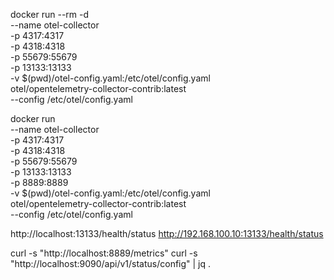 docker run --rm -d \
--name otel-collector \
-p 4317:4317 \
-p 4318:4318 \
-p 55679:55679 \
-p 13133:13133 \
-v $(pwd)/otel-config.yaml:/etc/otel/config.yaml \
otel/opentelemetry-collector-contrib:latest \
--config /etc/otel/config.yaml


docker run \
--name otel-collector \
-p 4317:4317 \
-p 4318:4318 \
-p 55679:55679 \
-p 13133:13133 \
-p 8889:8889 \
-v $(pwd)/otel-config.yaml:/etc/otel/config.yaml \
otel/opentelemetry-collector-contrib:latest \
--config /etc/otel/config.yaml



http://localhost:13133/health/status
http://192.168.100.10:13133/health/status


curl -s "http://localhost:8889/metrics"
curl -s "http://localhost:9090/api/v1/status/config" | jq .